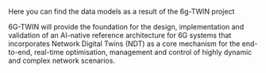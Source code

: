 Here you can find the data models as a result of the 6g-TWIN project

6G-TWIN will provide the foundation for the design, implementation and validation ​of an AI-native reference architecture for 6G systems that incorporates Network Digital Twins (NDT) as a core mechanism for the end-to-end, real-time optimisation, management and control of highly dynamic and complex network scenarios.​ 